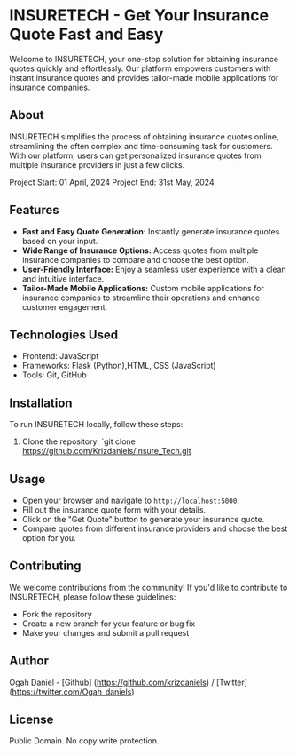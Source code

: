 # INSURETECH - Get Your Insurance Quote Fast and Easy

Welcome to INSURETECH, your one-stop solution for obtaining insurance quotes quickly and effortlessly. Our platform empowers customers with instant insurance quotes and provides tailor-made mobile applications for insurance companies.

## About

INSURETECH simplifies the process of obtaining insurance quotes online, streamlining the often complex and time-consuming task for customers. With our platform, users can get personalized insurance quotes from multiple insurance providers in just a few clicks.

Project Start: 01 April, 2024
Project End: 31st May, 2024

## Features

- **Fast and Easy Quote Generation:** Instantly generate insurance quotes based on your input.
- **Wide Range of Insurance Options:** Access quotes from multiple insurance companies to compare and choose the best option.
- **User-Friendly Interface:** Enjoy a seamless user experience with a clean and intuitive interface.
- **Tailor-Made Mobile Applications:** Custom mobile applications for insurance companies to streamline their operations and enhance customer engagement.

## Technologies Used

- Frontend: JavaScript
- Frameworks: Flask (Python),HTML, CSS (JavaScript)
- Tools: Git, GitHub

## Installation

To run INSURETECH locally, follow these steps:

1. Clone the repository: `git clone https://github.com/Krizdaniels/Insure_Tech.git


## Usage

- Open your browser and navigate to `http://localhost:5000`.
- Fill out the insurance quote form with your details.
- Click on the "Get Quote" button to generate your insurance quote.
- Compare quotes from different insurance providers and choose the best option for you.

## Contributing

We welcome contributions from the community! If you'd like to contribute to INSURETECH, please follow these guidelines:
- Fork the repository
- Create a new branch for your feature or bug fix
- Make your changes and submit a pull request

## Author
Ogah Daniel - [Github] (https://github.com/krizdaniels) / [Twitter] (https://twitter.com/Ogah_daniels)

## License
Public Domain. No copy write protection.
